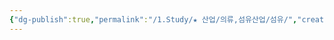 ```yaml
---
{"dg-publish":true,"permalink":"/1.Study/★ 산업/의류,섬유산업/섬유/","created":"2024-11-20T21:02:29.098+09:00","updated":"2025-06-03T20:07:21.221+09:00"}
---
```


